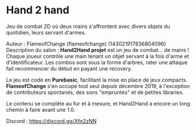 # Hand 2 hand

Jeu de combat 2D où deux mains s'affrontent avec divers objets du quotidien, leurs servant d'armes.

Auteur : FlameofChange (flameofchange) (143021917836804096)  
Description du salon : **Hand2Hand projet** est un jeu de combat... de mains ! Chaque joueur contrôle une main tenant un objet servant à la fois d'arme et d'identificateur.
Les combos sont sous la forme d'arbres, rater une attaque fait recommencer du début en payant une recovery.

Le jeu est codé en **Purebasic**, facilitant la mise en place de jeux compacts. **FlameofChange** s'en occupe tout seul depuis décembre 2019, à l'exception de contributeurs spontanés, des sons "empruntés" et de petites libraries.

Le contenu se complète au fur et à mesure, et Hand2Hand a encore un long chemin à faire avant une 1.0.

Discord : https://discord.gg/Xfn2zNN
